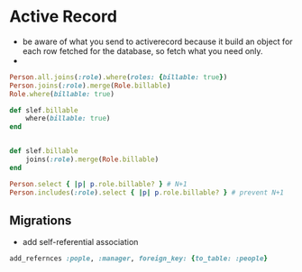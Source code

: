 
# Active Record 
- be aware of what you send to activerecord because it build an object for each row fetched for the database, so fetch what you need only. 
- 

```ruby 
Person.all.joins(:role).where(roles: {billable: true})  
Person.joins(:role).merge(Role.billable)
Role.where(billable: true) 

def slef.billable 
	where(billable: true)  
end 


def slef.billable 
	joins(:role).merge(Role.billable)
end 

Person.select { |p| p.role.billable? } # N+1 
Person.includes(:role).select { |p| p.role.billable? } # prevent N+1
```



## Migrations 
- add self-referential association 
```ruby 
add_refernces :pople, :manager, foreign_key: {to_table: :people}  
```

##